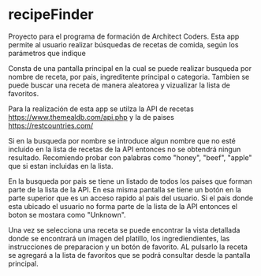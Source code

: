 # recipeFinder
Proyecto para el programa de formación de Architect Coders. Esta app permite al usuario realizar búsquedas de recetas de comida, según los parámetros que indique

Consta de una pantalla principal en la cual se puede realizar busqueda por nombre de receta, por pais, ingreditente principal o categoria. Tambien se puede buscar una receta de manera aleatorea y vizualizar la lista de favoritos.

Para la realización de esta app se utilza la API de recetas https://www.themealdb.com/api.php y la de paises https://restcountries.com/

Si en la busqueda por nombre se introduce algun nombre que no esté incluido en la lista de recetas de la API entonces no se obtendrá ningun resultado.
Recomiendo probar con palabras como "honey", "beef", "apple" que si estan incluidas en la lista.

En la busqueda por pais se tiene un listado de todos los paises que forman parte de la lista de la API. En esa misma pantalla se tiene un botón en la parte superior que es un acceso rapido al pais del usuario.
Si el pais donde esta ubicado el usuario no forma parte de la lista de la API entonces el boton se mostara como "Unknown".

Una vez se selecciona una receta se puede encontrar la vista detallada donde se encontrará un imagen del platillo, los ingrediendientes, las instrucciones de preparacion y un botón de favorito. AL pulsarlo la receta se agregará a la lista de favoritos que se podrá consultar desde la pantalla principal.

